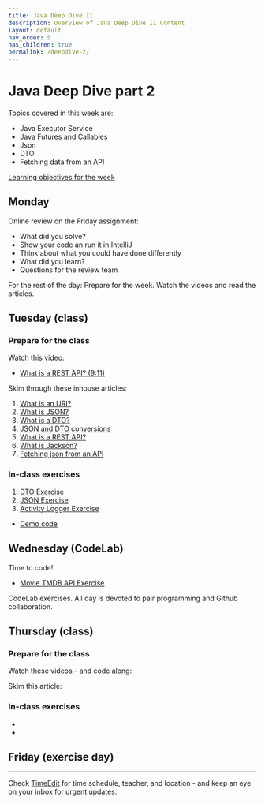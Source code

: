 ```yaml
---
title: Java Deep Dive II
description: Overview of Java Deep Dive II Content
layout: default
nav_order: 5
has_children: true
permalink: /deepdive-2/
---
```


# Java Deep Dive part 2

Topics covered in this week are:

- Java Executor Service
- Java Futures and Callables
- Json
- DTO
- Fetching data from an API

[Learning objectives for the week](learningObjectives.md)

## Monday

Online review on the Friday assignment:

- What did you solve?
- Show your code an run it in IntelliJ
- Think about what you could have done differently
- What did you learn?
- Questions for the review team

For the rest of the day: Prepare for the week. Watch the videos and read the articles.

## Tuesday (class)

### Prepare for the class

Watch this video:

- [What is a REST API? (9:11)](https://youtu.be/lsMQRaeKNDk?si=hi35_BWNJNM8e4LY)

Skim through these inhouse articles:

1. [What is an URI?](../toolbox/dataintegration/uri.md)
2. [What is JSON?](../toolbox/dataintegration//json.md)
3. [What is a DTO?](../toolbox/designpatterns/dto.md)
4. [JSON and DTO conversions](../toolbox/dataintegration/dto_conversion.md)
5. [What is a REST API?](../toolbox/dataintegration/rest_api.md)
6. [What is Jackson?](../toolbox/dataintegration/jackson.md)
7. [Fetching json from an API](../toolbox/dataintegration/httpclient.md)

### In-class exercises

1. [DTO Exercise](./exercises/dto_exercise.md)
2. [JSON Exercise](./exercises/json_exercise.md)
3. [Activity Logger Exercise](./exercises/activity_logger_exercise.md)

- [Demo code](https://github.com/HartmannDemoCode/webscraping)

## Wednesday (CodeLab)

Time to code!

- [Movie TMDB API Exercise](./exercises/tmdb_exercise.md)

CodeLab exercises. All day is devoted to pair programming and Github collaboration.

## Thursday (class)

### Prepare for the class

Watch these videos - and code along:

Skim this article:

### In-class exercises

- []()
- []()

## Friday (exercise day)

<hr>

Check [TimeEdit](https://skema.cphbusiness.dk/) for time schedule, teacher, and location - and keep an eye on your inbox for urgent updates.
